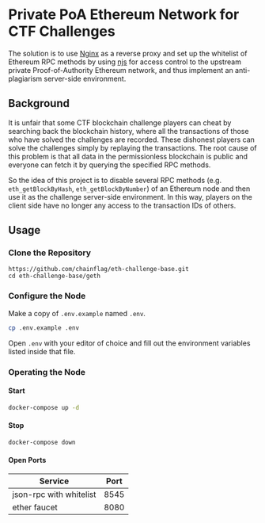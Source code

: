 # Private PoA Ethereum Network for CTF Challenges

The solution is to use [Nginx](https://www.nginx.com/) as a reverse proxy and set up the whitelist of Ethereum RPC methods by using [njs](https://nginx.org/en/docs/njs/) for access control to the upstream private Proof-of-Authority Ethereum network, and thus implement an anti-plagiarism server-side environment.

## Background

It is unfair that some CTF blockchain challenge players can cheat by searching back the blockchain history, where all the transactions of those who have solved the challenges are recorded. These dishonest players can solve the challenges simply by replaying the transactions. The root cause of this problem is that all data in the permissionless blockchain is public and everyone can fetch it by querying the specified RPC methods.  

So the idea of this project is to disable several RPC methods (e.g. `eth_getBlockByHash`, `eth_getBlockByNumber`) of an Ethereum node and then use it as the challenge server-side environment. In this way, players on the client side have no longer any access to the transaction IDs of others. 

## Usage

### Clone the Repository

```
https://github.com/chainflag/eth-challenge-base.git
cd eth-challenge-base/geth
```

### Configure the Node

Make a copy of `.env.example` named `.env`.

```bash
cp .env.example .env
```

Open `.env` with your editor of choice and fill out the environment variables listed inside that file.

### Operating the Node

#### Start

```bash
docker-compose up -d
```
#### Stop

```bash
docker-compose down
```

#### Open Ports

| Service                 | Port |
|-------------------------|------|
| json-rpc with whitelist | 8545 |   
| ether faucet            | 8080 |
